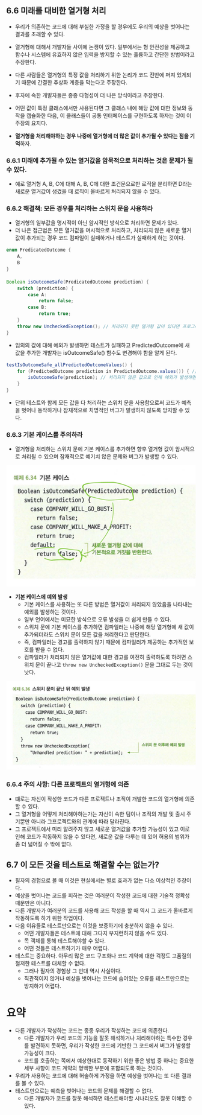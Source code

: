 ## 6.6 미래를 대비한 열거형 처리
 - 우리가 의존하는 코드에 대해 부실한 가정을 할 경우에도 우리의 예상을 벗어나는 결과를 초래할 수 있다.
 - 열거형에 대해서 개발자들 사이에 논쟁이 있다. 일부에서는 형 안전성을 제공하고 함수나 시스템에 유효하지 않은 입력을 방지할 수 있는 훌륭하고 간단한 방법이라고 주장한다.
 - 다른 사람들은 열거형의 특정 값을 처리하기 위한 논리가 코드 전반에 퍼져 있게되기 때문에 간결한 추상화 계층을 막는다고 주장한다.
 - 후자에 속한 개발자들은 종종 다형성이 더 나은 방식이라고 주장한다.
 - 어떤 값이 특정 클래스에서만 사용된다면 그 클래스 내에 해당 값에 대한 정보와 동작을 캡슐화한 다음, 이 클래스들이 공통 인터페이스를 구현하도록 하자는 것이 이 주장의 요지다.

 - **열거형을 처리해야하는 경우 나중에 열거형에 더 많은 값이 추가될 수 있다는 점을 기억**하자.

### 6.6.1 미래에 추가될 수 있는 열거값을 암묵적으로 처리하는 것은 문제가 될 수 있다. 
 - 예로 열거형 A, B, C에 대해 A, B, C에 대한 조건문으로만 로직을 분리하면 D라는 새로운 열거값이 생겼을 때 로직이 올바르게 처리되지 않을 수 있다.

### 6.6.2 해결책: 모든 경우를 처리하는 스위치 문을 사용하라
 - 열거형의 일부값을 명시적이 아닌 암시적인 방식으로 처리하면 문제가 있다.
 - 더 나은 접근법은 모든 열거값을 며시적으로 처리하고, 처리되지 않은 새로운 열거값이 추가되는 경우 코드 컴파일이 실패하거나 테스트가 실패하게 하는 것이다.

```java
enum PredicatedOutcome {
    A,
    B
}

Boolean isOutcomeSafe(PredicatedOutcome prediction) {
    switch (prediction) {
        case A:
            return false;
        case B:
            return true;
    }
    throw new UncheckedException(); // 처리되지 못한 열거형 값이 있다면 프로그래밍 오류이기 떄문에 비검사 예외를 발생한다.
}
```

 - 임의의 값에 대해 예외가 발생하면 테스트가 실패하고 PredictedOutcome에 새 값을 추가한 개발자는 isOutcomeSafe() 함수도 변경해야 함을 알게 된다.

```java
testIsOutcomeSafe_allPredictedOutcomeValues() {
    for (PredictedOutcome prediction in PredictedOutcome.values()) { // 열거형의 모든 값에 대해 반복한다. 
        isOutcomeSafe(prediction); // 처리되지 않은 값으로 인해 예외가 발생하면 테스트는 실패한다. 
    }
}
```

 - 단위 테스트와 함께 모든 값을 다 처리하는 스위치 문을 사용함으로써 코드가 예측을 벗어나 동작하거나 잠재적으로 치명적인 버그가 발생하지 않도록 방지할 수 있다.

### 6.6.3 기본 케이스를 주의하라
 - 열거형을 처리하는 스위치 문에 기본 케이스를 추가하면 향후 열거형 값이 암시적으로 처리될 수 있으며 잠재적으로 예기치 않은 문제와 버그가 발생할 수 있다. 

![img.png](img.png)

 - **기본 케이스에 예외 발생**
   - 기본 케이스를 사용하는 또 다른 방법은 열거값이 처리되지 않았음을 나타내는 예외를 발생하는 것이다.
   - 일부 언어에서는 미묘한 방식으로 오류 발생을 더 쉽게 만들 수 있다.
   - 스위치 문에 기본 케이스를 추가하면 컴파일러는 나중에 해당 열거형에 새 값이 추가되더라도 스위치 문이 모든 값을 처리한다고 판단한다.
   - 즉, 컴파일러는 경고를 출력하지 않기 때문에 컴파일러가 제공하는 추가적인 보호를 받을 수 없다.
   - 컴파일러가 처리되지 않은 열거값에 대한 경고를 여전히 출력하도록 하려면 스위치 문이 끝나고 `throw new UncheckedException()` 문을 그대로 두는 것이 낫다.

![img_2.png](img_2.png)

### 6.6.4 주의 사항: 다른 프로젝트의 열거형에 의존
 - 떄로는 자신이 작성한 코드가 다른 프로젝트나 조직이 개발한 코드의 열거형에 의존할 수 있다.
 - 그 열거형을 어떻게 처리해야하는가는 자신이 속한 팀이나 조직의 개발 및 출시 주기뿐만 아니라 그프로젝트와의 관계에 따라 달라진다.
 - 그 프로젝트에서 미리 알려주지 않고 새로운 열거값을 추가할 가능성이 있고 이로 인해 코드가 작동하지 않을 수 있다면, 새로운 값을 다루는 데 있어 허용의 범위가 좀 더 넓어질 수 밖에 없다.

## 6.7 이 모든 것을 테스트로 해결할 수는 없는가?
- 필자의 경험으로 볼 때 이것은 현실에서는 별로 효과가 없는 다소 이상적인 주장이다.
- 예상을 벗어나는 코드를 피하는 것은 여러분이 작성한 코드에 대한 기술적 정확성 때문만은 아니다.
- 다른 개발자가 여러분의 코드를 사용해 코드 작성을 할 때 역시 그 코드가 올바르게 작동하도록 하기 위한 작업이다.
- 다음 이유들로 테스트만으로는 이것을 보증하기에 충분하지 않을 수 있다.
  - 어떤 개발자들은 테스트에 대해 그다지 부지런하지 않을 수도 있다.
  - 목 객체를 통해 테스트해야할 수 있다.
  - 어떤 것들은 테스트하기가 매우 어렵다.
- 테스트는 중요하다. 아무리 많은 코드 구조화나 코드 계약에 대한 걱정도 고품질의 철저한 테스트를 대체할 수 없다.
  - 그러나 필자의 경험상 그 반대 역시 사실이다.
  - 직관적이지 않거나 예상을 벗어나는 코드에 숨어있는 오류를 테스트만으로는 방지하기 어렵다.

# 요약
 - 다른 개발자가 작성하는 코드는 종종 우리가 작성하는 코드에 의존한다.
   - 다른 개발자가 우리 코드의 기능을 잘못 해석하거나 처리해야하는 특수한 경우를 발견하지 못하면, 우리가 작성한 코드에 기반한 그 코드에서 버그가 발생할 가능성이 크다.
   - 코드를 호출하는 쪽에서 예상한대로 동작하기 위한 좋은 방법 중 하나는 중요한 세부 사항이 코드 계약의 명백한 부분에 포함되도록 하는 것이다.
 - 우리가 사용하는 코드에 대해 허술하게 가정을 하면 예상을 벗어나는 또 다른 결과를 볼 수 있다.
 - 테스트만으로는 예측을 벗어나는 코드의 문제를 해결할 수 없다.
   - 다른 개발자가 코드를 잘못 해석하면 테스트해야할 시나리오도 잘못 이해할 수 있다. 

